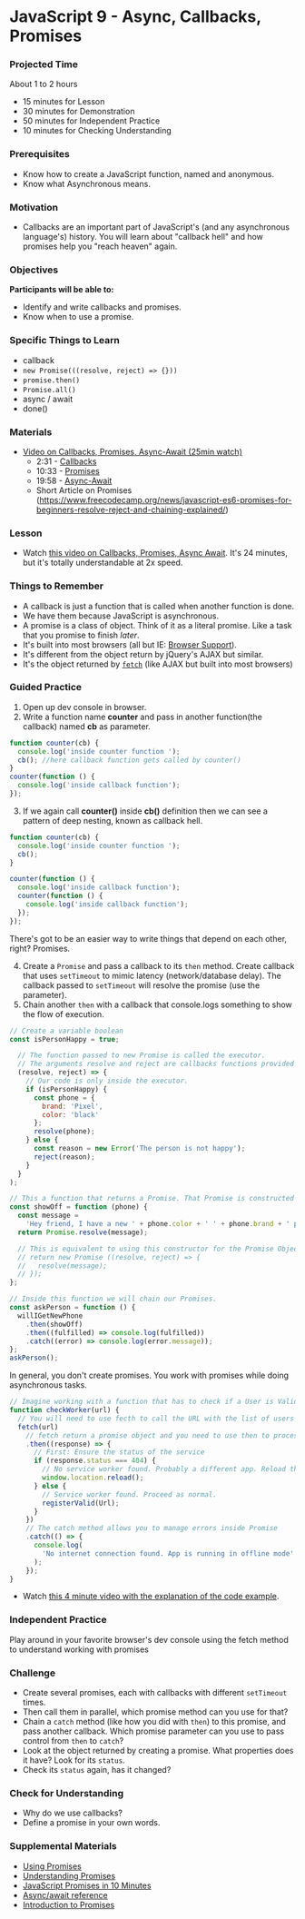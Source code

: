 # JavaScript 9 - Async, Callbacks, Promises

### Projected Time

About 1 to 2 hours

- 15 minutes for Lesson
- 30 minutes for Demonstration
- 50 minutes for Independent Practice
- 10 minutes for Checking Understanding

### Prerequisites

- Know how to create a JavaScript function, named and anonymous.
- Know what Asynchronous means.

### Motivation

- Callbacks are an important part of JavaScript's (and any asynchronous language's) history. You will learn about "callback hell" and how promises help you "reach heaven" again.

### Objectives

**Participants will be able to:**

- Identify and write callbacks and promises.
- Know when to use a promise.

### Specific Things to Learn

- callback
- `new Promise(((resolve, reject) => {}))`
- `promise.then()`
- `Promise.all()`
- async / await
- done()

### Materials

- [Video on Callbacks, Promises, Async-Await (25min watch)](https://youtu.be/PoRJizFvM7s)
  - 2:31 - [Callbacks](https://youtu.be/PoRJizFvM7s?t=151)
  - 10:33 - [Promises](https://youtu.be/PoRJizFvM7s?t=633)
  - 19:58 - [Async-Await](https://youtu.be/PoRJizFvM7s?t=1199)
  - Short Article on Promises (https://www.freecodecamp.org/news/javascript-es6-promises-for-beginners-resolve-reject-and-chaining-explained/)

### Lesson

- Watch [this video on Callbacks, Promises, Async Await](https://youtu.be/PoRJizFvM7s). It's 24 minutes, but it's totally understandable at 2x speed.

### Things to Remember

- A callback is just a function that is called when another function is done.
- We have them because JavaScript is asynchronous.
- A promise is a class of object. Think of it as a literal promise. Like a task that you promise to finish _later_.
- It's built into most browsers (all but IE: [Browser Support](https://developer.mozilla.org/en-US/docs/Web/JavaScript/Reference/Global_Objects/Promise#Browser_compatibility)).
- It's different from the object return by jQuery's AJAX but similar.
- It's the object returned by [`fetch`](https://developer.mozilla.org/en-US/docs/Web/API/Fetch_API) (like AJAX but built into most browsers)

### Guided Practice

1. Open up dev console in browser.
2. Write a function name **counter** and pass in another function(the callback) named **cb** as parameter.

```js
function counter(cb) {
  console.log('inside counter function ');
  cb(); //here callback function gets called by counter()
}
counter(function () {
  console.log('inside callback function');
});
```

3. If we again call **counter()** inside **cb()** definition then we can see a pattern of deep nesting, known as callback hell.

```js
function counter(cb) {
  console.log('inside counter function ');
  cb();
}

counter(function () {
  console.log('inside callback function');
  counter(function () {
    console.log('inside callback function');
  });
});
```

There's got to be an easier way to write things that depend on each other, right? Promises.

4. Create a `Promise` and pass a callback to its `then` method. Create callback that uses `setTimeout` to mimic latency (network/database delay). The callback passed to `setTimeout` will resolve the promise (use the parameter).
5. Chain another `then` with a callback that console.logs something to show the flow of execution.
```js
// Create a variable boolean
const isPersonHappy = true;

  // The function passed to new Promise is called the executor.
  // The arguments resolve and reject are callbacks functions provided by JavaScript itself.
  (resolve, reject) => {
    // Our code is only inside the executor.
    if (isPersonHappy) {
      const phone = {
        brand: 'Pixel',
        color: 'black'
      };
      resolve(phone);
    } else {
      const reason = new Error('The person is not happy');
      reject(reason);
    }
  }
);

// This a function that returns a Promise. That Promise is constructed using a static method.
const showOff = function (phone) {
  const message =
    'Hey friend, I have a new ' + phone.color + ' ' + phone.brand + ' phone';
  return Promise.resolve(message);

  // This is equivalent to using this constructor for the Promise Object
  // return new Promise ((resolve, reject) => {
  //   resolve(message);
  // });
};

// Inside this function we will chain our Promises.
const askPerson = function () {
  willIGetNewPhone
    .then(showOff)
    .then((fulfilled) => console.log(fulfilled))
    .catch((error) => console.log(error.message));
};
askPerson();
```


In general, you don't create promises. You work with promises while doing asynchronous tasks.

```js
// Imagine working with a function that has to check if a User is Valid from a URL
function checkWorker(url) {
  // You will need to use fecth to call the URL with the list of users
  fetch(url)
    // fetch return a promise object and you need to use then to process the response
    .then((response) => {
      // First: Ensure the status of the service
      if (response.status === 404) {
        // No service worker found. Probably a different app. Reload the page.
        window.location.reload();
      } else {
        // Service worker found. Proceed as normal.
        registerValid(Url);
      }
    })
    // The catch method allows you to manage errors inside Promise
    .catch(() => {
      console.log(
        'No internet connection found. App is running in offline mode'
      );
    });
}
```

- Watch [this 4 minute video with the explanation of the code example](https://www.youtube.com/watch?v=_4Y7ly8k0j4&ab_channel=CrissRodriguez).

### Independent Practice

Play around in your favorite browser's dev console using the fetch method to understand working with promises

### Challenge

- Create several promises, each with callbacks with different `setTimeout` times.
- Then call them in parallel, which promise method can you use for that?
- Chain a `catch` method (like how you did with `then`) to this promise, and pass another callback. Which promise parameter can you use to pass control from `then` to `catch`?
- Look at the object returned by creating a promise. What properties does it have? Look for its `status`.
- Check its `status` again, has it changed?

### Check for Understanding

- Why do we use callbacks?
- Define a promise in your own words.

### Supplemental Materials

- [Using Promises](https://developer.mozilla.org/en-US/docs/Web/JavaScript/Guide/Using_promises)
- [Understanding Promises](https://developer.mozilla.org/en-US/docs/Learn/JavaScript/Asynchronous/Promises)
- [JavaScript Promises in 10 Minutes](https://www.youtube.com/watch?v=DHvZLI7Db8E)
- [Async/await reference](https://javascript.info/async-await)
- [Introduction to Promises](https://beta.observablehq.com/@mbostock/introduction-to-promises)

